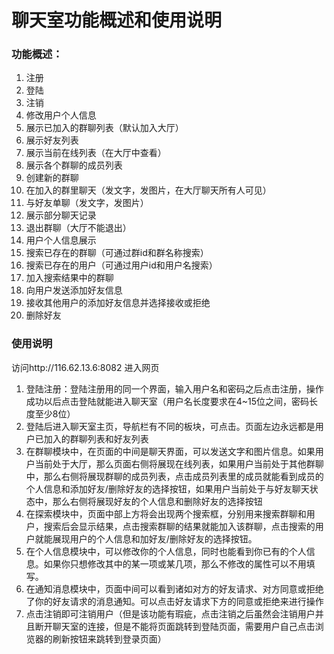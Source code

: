 # 聊天室功能概述和使用说明

### 功能概述：

1. 注册
2. 登陆
3. 注销
4. 修改用户个人信息
5. 展示已加入的群聊列表（默认加入大厅）
6. 展示好友列表
7. 展示当前在线列表（在大厅中查看）
8. 展示各个群聊的成员列表
9. 创建新的群聊
10. 在加入的群里聊天（发文字，发图片，在大厅聊天所有人可见）
11. 与好友单聊（发文字，发图片）
12. 展示部分聊天记录
13. 退出群聊（大厅不能退出）
14. 用户个人信息展示
15. 搜索已存在的群聊（可通过群id和群名称搜索）
16. 搜索已存在的用户（可通过用户id和用户名搜索）
17. 加入搜索结果中的群聊
18. 向用户发送添加好友信息
19. 接收其他用户的添加好友信息并选择接收或拒绝
20. 删除好友



### 使用说明

访问http://116.62.13.6:8082 进入网页

1. 登陆注册：登陆注册用的同一个界面，输入用户名和密码之后点击注册，操作成功以后点击登陆就能进入聊天室（用户名长度要求在4~15位之间，密码长度至少8位）
2. 登陆后进入聊天室主页，导航栏有不同的板块，可点击。页面左边永远都是用户已加入的群聊列表和好友列表
3. 在群聊模块中，在页面的中间是聊天界面，可以发送文字和图片信息。如果用户当前处于大厅，那么页面右侧将展现在线列表，如果用户当前处于其他群聊中，那么右侧将展现群聊的成员列表，点击成员列表里的成员就能看到成员的个人信息和添加好友/删除好友的选择按钮，如果用户当前处于与好友聊天状态中，那么右侧将展现好友的个人信息和删除好友的选择按钮
4. 在探索模块中，页面中部上方将会出现两个搜索框，分别用来搜索群聊和用户，搜索后会显示结果，点击搜索群聊的结果就能加入该群聊，点击搜索的用户就能展现用户的个人信息和加好友/删除好友的选择按钮。
5. 在个人信息模块中，可以修改你的个人信息，同时也能看到你已有的个人信息。如果你只想修改其中的某一项或某几项，那么不修改的属性可以不用填写。
6. 在通知消息模块中，页面中间可以看到诸如对方的好友请求、对方同意或拒绝了你的好友请求的消息通知。可以点击好友请求下方的同意或拒绝来进行操作
7. 点击注销即可注销用户（但是该功能有瑕疵，点击注销之后虽然会注销用户并且断开聊天室的连接，但是不能将页面跳转到登陆页面，需要用户自己点击浏览器的刷新按钮来跳转到登录页面）

